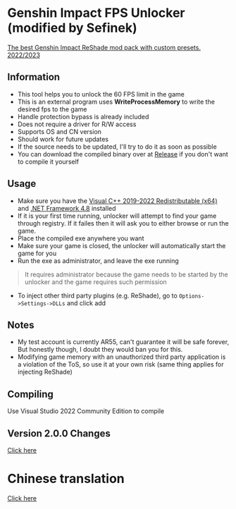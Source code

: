 # Genshin Impact FPS Unlocker (modified by Sefinek)
[The best Genshin Impact ReShade mod pack with custom presets. 2022/2023](https://github.com/sefinek24/Genshin-Impact-ReShade)

## Information
- This tool helps you to unlock the 60 FPS limit in the game
- This is an external program uses **WriteProcessMemory** to write the desired fps to  the game
- Handle protection bypass is already included
- Does not require a driver for R/W access
- Supports OS and CN version
- Should work for future updates
- If the source needs to be updated, I'll try to do it as soon as possible
- You can download the compiled binary over at [Release](https://github.com/sefinek24/genshin-fps-unlock/releases) if you don't want to compile it yourself

## Usage
- Make sure you have the [Visual C++ 2019-2022 Redistributable (x64)](https://aka.ms/vs/17/release/vc_redist.x64.exe) and [.NET Framework 4.8](https://dotnet.microsoft.com/en-us/download/dotnet-framework/net48) installed
- If it is your first time running, unlocker will attempt to find your game through registry. If it failes then it will ask you to either browse or run the game.
- Place the compiled exe anywhere you want
- Make sure your game is closed, the unlocker will automatically start the game for you
- Run the exe as administrator, and leave the exe running
> It requires administrator because the game needs to be started by the unlocker and the game requires such permission
- To inject other third party plugins (e.g. ReShade), go to `Options->Settings->DLLs` and click add

## Notes
- My test account is currently AR55, can't guarantee it will be safe forever, But honestly though, I doubt they would ban you for this.
- Modifying game memory with an unauthorized third party application is a violation of the ToS, so use it at your own risk (same thing applies for injecting ReShade)

## Compiling
Use Visual Studio 2022 Community Edition to compile

## Version 2.0.0 Changes
[Click here](https://github.com/34736384/genshin-fps-unlock#version-200-changes)

# Chinese translation
[Click here](https://github.com/34736384/genshin-fps-unlock#%E5%8E%9F%E7%A5%9E%E8%A7%A3%E9%94%81fps%E9%99%90%E5%88%B6)